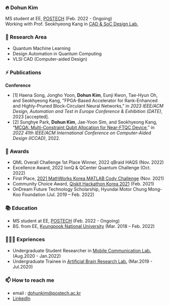<!--
![Anurag's github stats](https://github-readme-stats.vercel.app/api?username=yh08037&show_icons=true&theme=tokyonight)
-->
### 🔥 Dohun Kim
MS student at EE, [POSTECH](https://ee.postech.ac.kr/) (Feb. 2022 - Ongoing)<br>
Working with Prof. Seokhyeong Kang in [CAD & SoC Design Lab.](http://csdl.postech.ac.kr)<br>

### 🔬 Research Area
- Quantum Machine Learning
- Design Automation in Quantum Computing
- VLSI CAD (Computer-aided Design)

### ⚡ Publications
**Conference**
- [1] Haena Song, Jongho Yoon, **Dohun Kim**, Eunji Kwon, Tae-Hyun Oh, and Seokhyeong Kang, "FPGA-Based Accelerator for Rank-Enhanced and Highly-Pruned Block-Circulant Neural Networks," in *2023 IEEE/ACM Design, Automation and Test in Europe Conference & Exhibition (DATE)*, 2023 [accepted].
- [2] Sunghye Park, **Dohun Kim**, Jae-Yoon Sim, and Seokhyeong Kang, “[MCQA: Multi-Constraint Qubit Allocation for Near-FTQC Device](https://dl.acm.org/doi/abs/10.1145/3508352.3549462),” in *2022 41th IEEE/ACM International Conference on Computer-Aided Design (ICCAD)*, 2022.

### 🎉 Awards
- QML Overall Challenge 1st Place Winner, 2022 qBraid HAQS (Nov. 2022)
- Excellence Award, 2022 IonQ & QCenter Quantum Challenge (Oct. 2022)
- First Place, [2021 MathWorks Korea MATLAB Cody Challenge](https://www.mathworks.com/matlabcentral/cody/groups/29269) (Nov. 2021)
- Community Choice Award, [Qiskit Hackathon Korea 2021](https://github.com/yh08037/quantum-neural-network) (Feb. 2021)
- OnDream Future Technology Scholarship, Hyundai Motor Chung Mong-Koo Foundation (Jul. 2019 – Feb. 2022)

### 📚 Education
- MS student at EE, [POSTECH](https://ee.postech.ac.kr/) (Feb. 2022 - Ongoing)
- BS. from EE, [Kyungpook National University](https://see.knu.ac.kr) (Mar. 2018 – Feb. 2022)

### 👨🏻‍💻 Expriences
- Undergraduate Student Researcher in [Mobile Communication Lab.](http://mimocom.knu.ac.kr) (Aug.2020 - Jan.2022)
- Undergraduate Trainee in [Artificial Brain Research Lab.](http://abr.knu.ac.kr) (Mar.2019 - Jul.2020)


### 📫 How to reach me
- email : dohunkim@postech.ac.kr<br>
- [LinkedIn](https://www.linkedin.com/in/dohunkim99/) 
